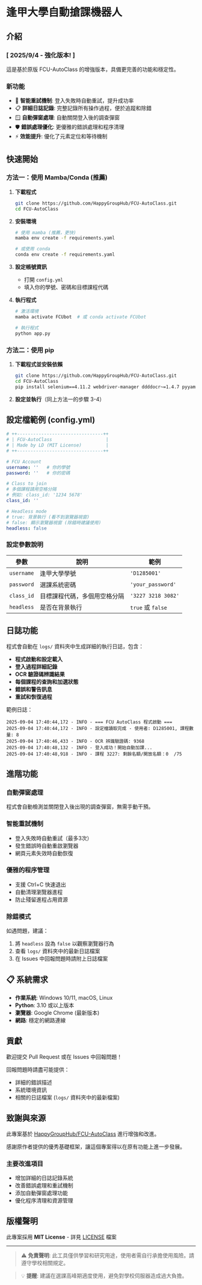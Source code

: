 # 逢甲大學自動搶課機器人

## 介紹

### [ 2025/9/4 - 強化版本! ]
這是基於原版 FCU-AutoClass 的增強版本，具備更完善的功能和穩定性。

### 新功能
- 🔄 **智能重試機制**: 登入失敗時自動重試，提升成功率
- 📋 **詳細日誌記錄**: 完整記錄所有操作過程，便於追蹤和除錯
- 🪟 **自動彈窗處理**: 自動關閉登入後的調查彈窗
- 🛡️ **錯誤處理優化**: 更優雅的錯誤處理和程序清理
- ⚡ **效能提升**: 優化了元素定位和等待機制


## 快速開始

### 方法一：使用 Mamba/Conda (推薦)

1. **下載程式**
   ```bash
   git clone https://github.com/HappyGroupHub/FCU-AutoClass.git
   cd FCU-AutoClass
   ```

2. **安裝環境**
   ```bash
   # 使用 mamba (推薦，更快)
   mamba env create -f requirements.yaml
   
   # 或使用 conda
   conda env create -f requirements.yaml
   ```

3. **設定帳號資訊**
   - 打開 `config.yml`
   - 填入你的學號、密碼和目標課程代碼

4. **執行程式**
   ```bash
   # 激活環境
   mamba activate FCUbot  # 或 conda activate FCUbot
   
   # 執行程式
   python app.py
   ```

### 方法二：使用 pip

1. **下載程式並安裝依賴**
   ```bash
   git clone https://github.com/HappyGroupHub/FCU-AutoClass.git
   cd FCU-AutoClass
   pip install selenium==4.11.2 webdriver-manager ddddocr~=1.4.7 pyyaml==6.0 pillow==9.5.0
   ```

2. **設定並執行**（同上方法一的步驟 3-4）

## 設定檔範例 (config.yml)

```yaml
# ++--------------------------------++
# | FCU-AutoClass                    |
# | Made by LD (MIT License)         |
# ++--------------------------------++

# FCU Account
username: ''   # 你的學號
password: ''   # 你的密碼

# Class to join
# 多個課程請用空格分隔
# 例如: class_id: '1234 5678'
class_id: ''

# Headless mode
# true: 背景執行 (看不到瀏覽器視窗)
# false: 顯示瀏覽器視窗 (除錯時建議使用)
headless: false
```

### 設定參數說明

| 參數 | 說明 | 範例 |
|------|------|------|
| `username` | 逢甲大學學號 | `'D1285001'` |
| `password` | 選課系統密碼 | `'your_password'` |
| `class_id` | 目標課程代碼，多個用空格分隔 | `'3227 3218 3082'` |
| `headless` | 是否在背景執行 | `true` 或 `false` |

## 日誌功能

程式會自動在 `logs/` 資料夾中生成詳細的執行日誌，包含：

- **程式啟動和設定載入**
- **登入過程詳細記錄**
- **OCR 驗證碼辨識結果**
- **每個課程的查詢和加選狀態**
- **錯誤和警告訊息**
- **重試和恢復過程**

範例日誌：
```
2025-09-04 17:40:44,172 - INFO - === FCU AutoClass 程式啟動 ===
2025-09-04 17:40:44,172 - INFO - 設定檔讀取完成 - 使用者: D1285001, 課程數量: 8
2025-09-04 17:40:46,433 - INFO - OCR 辨識驗證碼: 9368
2025-09-04 17:40:48,132 - INFO - 登入成功！開始自動加課...
2025-09-04 17:40:48,918 - INFO - 課程 3227: 剩餘名額/開放名額：0  /75 
```

## 進階功能

### 自動彈窗處理
程式會自動檢測並關閉登入後出現的調查彈窗，無需手動干預。

### 智能重試機制
- 登入失敗時自動重試（最多3次）
- 發生錯誤時自動重啟瀏覽器
- 網頁元素失效時自動恢復

### 優雅的程序管理
- 支援 Ctrl+C 快速退出
- 自動清理瀏覽器進程
- 防止殘留進程占用資源


### 除錯模式

如遇問題，建議：
1. 將 `headless` 設為 `false` 以觀察瀏覽器行為
2. 查看 `logs/` 資料夾中的最新日誌檔案
3. 在 Issues 中回報問題時請附上日誌檔案

## 📋 系統需求

- **作業系統**: Windows 10/11, macOS, Linux
- **Python**: 3.10 或以上版本
- **瀏覽器**: Google Chrome (最新版本)
- **網路**: 穩定的網路連線

## 貢獻

歡迎提交 Pull Request 或在 Issues 中回報問題！

回報問題時請盡可能提供：
- 詳細的錯誤描述
- 系統環境資訊
- 相關的日誌檔案 (`logs/` 資料夾中的最新檔案)

## 致謝與來源

此專案基於 [HappyGroupHub/FCU-AutoClass](https://github.com/HappyGroupHub/FCU-AutoClass.git) 進行增強和改進。

感謝原作者提供的優秀基礎框架，讓這個專案得以在原有功能上進一步發展。

### 主要改進項目
- 增加詳細的日誌記錄系統
- 改善錯誤處理和重試機制
- 添加自動彈窗處理功能
- 優化程序清理和資源管理

## 版權聲明

此專案採用 **MIT License** - 詳見 [LICENSE](LICENSE) 檔案

---

> ⚠️ **免責聲明**: 此工具僅供學習和研究用途，使用者需自行承擔使用風險。請遵守學校相關規定。

> 💡 **提醒**: 建議在選課高峰期適度使用，避免對學校伺服器造成過大負擔。